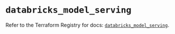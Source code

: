 # `databricks_model_serving`

Refer to the Terraform Registry for docs: [`databricks_model_serving`](https://registry.terraform.io/providers/databricks/databricks/1.46.0/docs/resources/model_serving).
